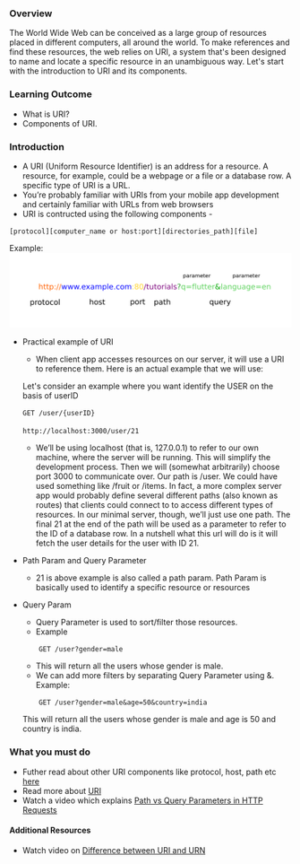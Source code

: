 ### Overview
The World Wide Web can be conceived as a large group of resources placed in different computers, all around the world. To make references and find these resources, the web relies on URI, a system that's been designed to name and locate a specific resource in an unambiguous way. Let's start with the introduction to URI and its components.

### Learning Outcome
- What is URI?
- Components of URI.

### Introduction
- A URI (Uniform Resource Identifier) is an address for a resource. A resource, for example, could be a webpage or a file or a database row. A specific type of URI is a URL.
- You’re probably familiar with URIs from your mobile app development and certainly familiar with URLs from web browsers 
- URI is contructed using the following components - 

```
[protocol][computer_name or host:port][directories_path][file]
```
Example: 
    ![](./images/URI.png)


- Practical example of URI 
    - When client app accesses resources on our server, it will use a URI to reference them. Here is an actual example that we will use:

    Let's consider an example where you want identify the USER on the basis of userID

    ```
    GET /user/{userID}

    http://localhost:3000/user/21
    ```

    - We’ll be using localhost (that is, 127.0.0.1) to refer to our own machine, where the server will be running. This will simplify the development process. Then we will (somewhat arbitrarily) choose port 3000 to communicate over. Our path is /user. We could have used something like /fruit or /items. In fact, a more complex server app would probably define several different paths (also known as routes) that clients could connect to to access different types of resources. In our minimal server, though, we’ll just use one path. The final 21 at the end of the path will be used as a parameter to refer to the ID of a database row. 
    In a nutshell what this url will do is it will fetch the user details for the user with ID 21.

- Path Param and Query Parameter
    - 21 is above example is also called a path param. Path Param is basically used to identify a specific resource or resources 

- Query Param 
    - Query Parameter is used to sort/filter those resources.
    - Example
    ```
        GET /user?gender=male
    ```
    - This will return all the users whose gender is male.
    - We can add more filters by separating Query Parameter using &.
    Example:
    ```
        GET /user?gender=male&age=50&country=india
    ```
    This will return all the users whose gender is male and age is 50 and country is india.

### What you must do
- Futher read about other URI components like protocol, host, path etc [here](https://doepud.co.uk/blog/anatomy-of-a-url)
- Read more about [URI](https://www.htmlquick.com/reference/uri-url.html)
- Watch a video which explains [Path vs Query Parameters in HTTP Requests](https://www.youtube.com/watch?v=tG7x9Ty1ocg)

#### Additional Resources
- Watch video on [Difference between URI and URN](https://www.youtube.com/watch?v=vpYct2npKD8&t=305s)
